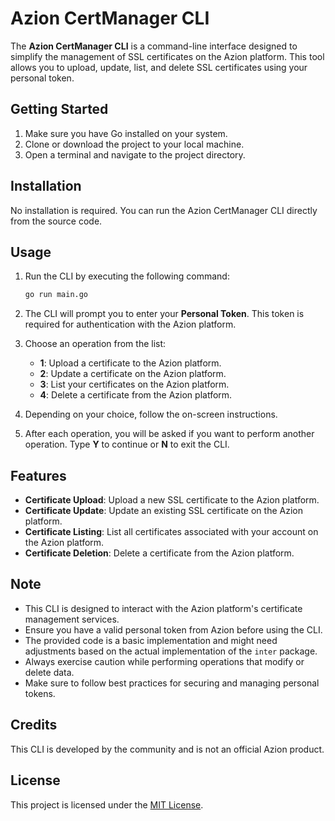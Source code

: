 # Azion CertManager CLI

The **Azion CertManager CLI** is a command-line interface designed to simplify the management of SSL certificates on the Azion platform. This tool allows you to upload, update, list, and delete SSL certificates using your personal token.

## Getting Started

1. Make sure you have Go installed on your system.
2. Clone or download the project to your local machine.
3. Open a terminal and navigate to the project directory.

## Installation

No installation is required. You can run the Azion CertManager CLI directly from the source code.

## Usage

1. Run the CLI by executing the following command:

   ```bash
   go run main.go
   ```

2. The CLI will prompt you to enter your **Personal Token**. This token is required for authentication with the Azion platform.

3. Choose an operation from the list:
   - **1**: Upload a certificate to the Azion platform.
   - **2**: Update a certificate on the Azion platform.
   - **3**: List your certificates on the Azion platform.
   - **4**: Delete a certificate from the Azion platform.

4. Depending on your choice, follow the on-screen instructions.

5. After each operation, you will be asked if you want to perform another operation. Type **Y** to continue or **N** to exit the CLI.

## Features

- **Certificate Upload**: Upload a new SSL certificate to the Azion platform.
- **Certificate Update**: Update an existing SSL certificate on the Azion platform.
- **Certificate Listing**: List all certificates associated with your account on the Azion platform.
- **Certificate Deletion**: Delete a certificate from the Azion platform.

## Note

- This CLI is designed to interact with the Azion platform's certificate management services.
- Ensure you have a valid personal token from Azion before using the CLI.
- The provided code is a basic implementation and might need adjustments based on the actual implementation of the `inter` package.
- Always exercise caution while performing operations that modify or delete data.
- Make sure to follow best practices for securing and managing personal tokens.

## Credits

This CLI is developed by the community and is not an official Azion product.

## License

This project is licensed under the [MIT License](LICENSE).
